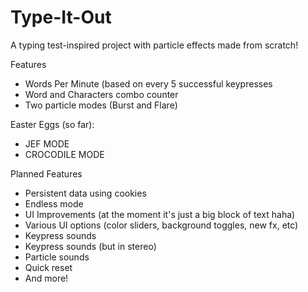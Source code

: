 # Type-It-Out

A typing test-inspired project with particle effects made from scratch!

Features
* Words Per Minute (based on every 5 successful keypresses
* Word and Characters combo counter
* Two particle modes (Burst and Flare)


Easter Eggs (so far):

* JEF MODE
* CROCODILE MODE

Planned Features
* Persistent data using cookies
* Endless mode
* UI Improvements (at the moment it's just a big block of text haha)
* Various UI options (color sliders, background toggles, new fx, etc)
* Keypress sounds
* Keypress sounds (but in stereo)
* Particle sounds
* Quick reset
* And more!